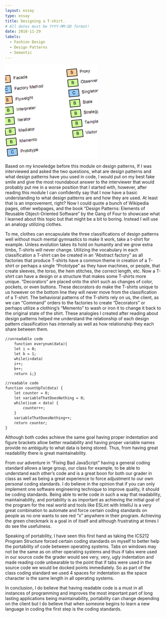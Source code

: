 ```yaml
---
layout: essay
type: essay
title: Designing a T-shirt.
# All dates must be YYYY-MM-DD format!
date: 2018-11-29
labels:
  - Fashion Design
  - Design Patterns
  - Semantic
---
```

<img class="ui medium right floated rounded image" src="../images/designashirt.jpg">

   Based on my knowledge before this module on design patterns, If I was interviewed and asked the two questions, what are design patterns and what design patterns have you used in code, I would put on my best fake smile and give the most roundabout answer to the interviewer that would probably put me in a worse position that I started with, however, after reading this module I can confidently say that I now have a basic understanding to what design patterns are and how they are used. At least that is an improvement, right? Now I could quote a bunch of Wikipedia pages, other webpages, and the book “Design Patterns: Elements of Reusable Object-Oriented Software” by the Gang of Four to showcase what I learned about this topic but that might be a bit to boring. Instead I will use an analogy utilizing clothes.

   To me, clothes can encapsulate the three classifications of design patterns well without much mental gymnastics to make it work, take a t-shirt for example. Unless evolution takes its hold on humanity and we grow extra limbs, T-shirts will never change. Utilizing the vocabulary in each classification a T-shirt can be created in an “Abstract factory” as all factories that produce T-shirts have a common theme in creation of a T-shirt or perhaps a single “Prototype” as they have machines, or people, that create sleeves, the torso, the hem stitches, the correct length, etc. Now a T-shirt can have a design or a structure that makes some T-shirts more unique. “Decorators” are placed onto the shirt such as changes of color, pockets, or even buttons. These decorators do make the T-shirts unique to us however on the bottom line they will never move from the classification of a T-shirt. The behavioral patterns of the T-shirts rely on us, the client, as we can “Command” orders to the factories to create “Decorators” or perhaps utilize a clothing’s “Memento” to wash or iron it to change it back to the original state of the shirt. These analogies I created after reading about design patterns helped me understand the relationship of each design pattern classification has internally as well as how relationship they each share between them.

```
//unreadable code
	function everynum(data){
	let i = 0;
	let b = 1;
	while(i<data)
	i++;
	b++;
	return i;}
```
```
//readable code
function countUpTo(data) {
	let counter = 0;
	let variableThatDoesNothing = 0;
	while(isum < data) {
		counter++;
	}
	variableThatDoesNothing++;
	return counter;
}
```
Although both codes achieve the same goal having proper indentation and figure brackets allow better readability and having proper variable names provide no ambiguity to what data is being stored. Thus, from having great readability there is great maintainability.

 From our adventure in “Fixing Bad JavaScript” having a general coding standard allows a large group, our class for example, to be able to understand each other’s code and is a great boon for both our grader in class as well as being a great experience to force adjustment to our own personal coding standards. I do believe in the opinion that if you can only implement one software engineering technique to improve quality, it should be coding standards. Being able to write code in such a way that readability, maintainability, and portability is as important as achieving the initial goal of the program for the real world and tools like ESLint with IntelliJ is a very great combination to automate and force certain coding standards on people as no one wants to see red “x” anywhere in their program. Achieving the green checkmark is a goal in of itself and although frustrating at times I do see the usefulness.

Speaking of portability, I have seen this first hand as taking the ICS212 Program Structure forced certain coding standards on myself to better help the portability of code between operating systems. Tabs on windows may not be the same as on other operating systems and thus if tabs were used in our source code the grader would see very, very, ugly indentation and made reading code unbearable to the point that if tabs were used in the source code we would be docked points immediately. So as part of the class coding standard we used 4 spaces for indentation as the space character is the same length in all operating systems.
	
In conclusion, I do believe that having readable code is a must in all instances of programming and improves the most important part of long lasting applications being maintainability, portability can change depending on the client but I do believe that when someone begins to learn a new language in coding the first step is the coding standards.

